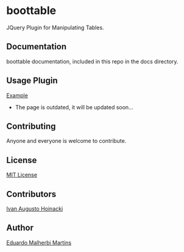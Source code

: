 boottable
=========

JQuery Plugin for Manipulating Tables.

Documentation
------------

boottable documentation, included in this repo in the docs directory.

Usage Plugin
------------

[Example](https://emalherbi.github.io/boottable/)
- The page is outdated, it will be updated soon...

Contributing
------------

Anyone and everyone is welcome to contribute.

License
-------

[MIT License](http://en.wikipedia.org/wiki/MIT_License)

Contributors
------------

[Ivan Augusto Hoinacki](http://ivanhoinacki.com/)

Author
------

[Eduardo Malherbi Martins](http://emalherbi.com)
